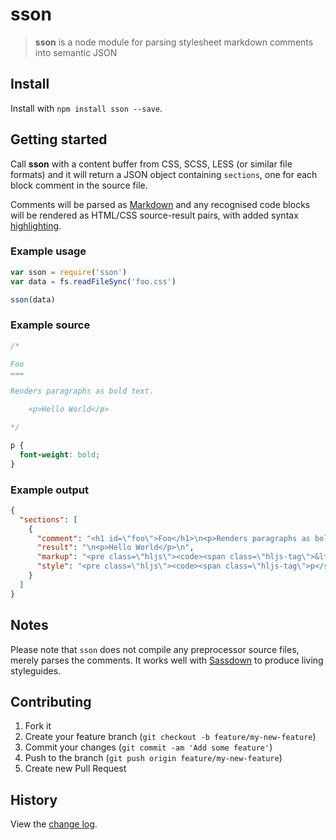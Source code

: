 # sson

> **sson** is a node module for parsing stylesheet markdown comments into semantic JSON

## Install

Install with `npm install sson --save`.

## Getting started

Call **sson** with a content buffer from CSS, SCSS, LESS (or similar file formats) and it will return a JSON object containing `sections`, one for each block comment in the source file.

Comments will be parsed as [Markdown](https://github.com/chjj/marked) and any recognised  code blocks will be rendered as HTML/CSS source-result pairs, with added syntax [highlighting](https://github.com/isagalaev/highlight.js).

### Example usage

```js
var sson = require('sson')
var data = fs.readFileSync('foo.css')

sson(data)
```

### Example source

```css
/*

Foo
===

Renders paragraphs as bold text.

    <p>Hello World</p>

*/

p {
  font-weight: bold;
}
```

### Example output

```json
{
  "sections": [
    {
      "comment": "<h1 id=\"foo\">Foo</h1>\n<p>Renders paragraphs as bold text.</p>\n",
      "result": "\n<p>Hello World</p>\n",
      "markup": "<pre class=\"hljs\"><code><span class=\"hljs-tag\">&lt;<span class=\"hljs-title\">p</span>&gt;</span>Hello World<span class=\"hljs-tag\">&lt;/<span class=\"hljs-title\">p</span>&gt;</span></code></pre>",
      "style": "<pre class=\"hljs\"><code><span class=\"hljs-tag\">p</span> {\n  <span class=\"hljs-attribute\">font-weight</span><span class=\"hljs-value\">: bold;</span>\n}</code></pre>"
    }
  ]
}
```

## Notes

Please note that `sson` does not compile any preprocessor source files, merely parses the comments. It works well with [Sassdown](https://github.com/nopr/sassdown) to produce living styleguides.

## Contributing

1. Fork it
2. Create your feature branch (`git checkout -b feature/my-new-feature`)
3. Commit your changes (`git commit -am 'Add some feature'`)
4. Push to the branch (`git push origin feature/my-new-feature`)
5. Create new Pull Request

## History
View the [change log](CHANGELOG.md).
